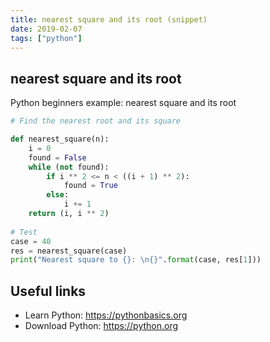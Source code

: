 ```yaml
---
title: nearest square and its root (snippet)
date: 2019-02-07
tags: ["python"]
---
```


## nearest square and its root

Python beginners example: nearest square and its root

```python
# Find the nearest root and its square

def nearest_square(n):
    i = 0
    found = False
    while (not found):
        if i ** 2 <= n < ((i + 1) ** 2):
            found = True
        else:
            i += 1
    return (i, i ** 2)
    
# Test
case = 40
res = nearest_square(case)
print("Nearest square to {}: \n{}".format(case, res[1]))


```

## Useful links

- Learn Python: https://pythonbasics.org
- Download Python: https://python.org
